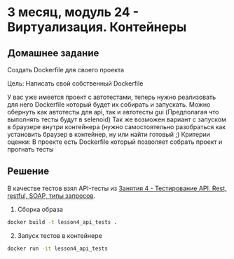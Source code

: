 # 3 месяц, модуль 24 -  Виртуализация. Контейнеры 

## Домашнее задание

Создать Dockerfile для своего проекта

Цель: Написать свой собственный Dockerfile

У вас уже имеется проект с автотестами, теперь нужно реализовать для него Dockerfile который будет их собирать и запускать.
Можно обернуть как автотесты для api, так и автотесты gui (Предполагая что выполнять тесты будут в selenoid)
Так же возможен вариант с запуском в браузере внутри контейнера (нужно самостоятельно разобраться как установить браузер в контейнер, ну или найти готовый ;)
Критерии оценки: В проекте есть Dockerfile который позволяет собрать проект и прогнать тесты 

## Решение

В качестве тестов взял API-тесты из [Занятия 4 - Тестирование API. Rest, restful, SOAP, типы запросов](../Lesson4).

1. Сборка образа
```bash
docker build -t lesson4_api_tests .
```
2. Запуск тестов в контейнере
```bash
docker run -it lesson4_api_tests
```